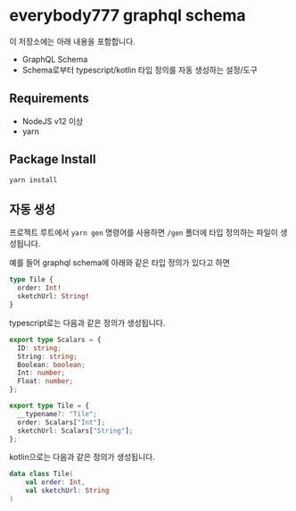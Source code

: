 # everybody777 graphql schema

이 저장소에는 아래 내용을 포함합니다.

- GraphQL Schema
- Schema로부터 typescript/kotlin 타입 정의를 자동 생성하는 설정/도구

## Requirements

- NodeJS v12 이상
- yarn

## Package Install

`yarn install`

## 자동 생성

프로젝트 루트에서 `yarn gen` 명령어를 사용하면 `/gen` 폴더에 타입 정의하는 파일이 생성됩니다.

예를 들어 graphql schema에 아래와 같은 타입 정의가 있다고 하면

```graphql
type Tile {
  order: Int!
  sketchUrl: String!
}
```

typescript로는 다음과 같은 정의가 생성됩니다.

```typescript
export type Scalars = {
  ID: string;
  String: string;
  Boolean: boolean;
  Int: number;
  Float: number;
};

export type Tile = {
  __typename?: "Tile";
  order: Scalars["Int"];
  sketchUrl: Scalars["String"];
};
```

kotlin으로는 다음과 같은 정의가 생성됩니다.

```kotlin
data class Tile(
    val order: Int,
    val sketchUrl: String
)
```
